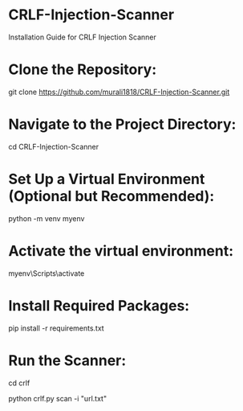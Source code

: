 # CRLF-Injection-Scanner

Installation Guide for CRLF Injection Scanner

# Clone the Repository:

git clone https://github.com/murali1818/CRLF-Injection-Scanner.git

# Navigate to the Project Directory:

cd CRLF-Injection-Scanner

# Set Up a Virtual Environment (Optional but Recommended):

python -m venv myenv

# Activate the virtual environment:

myenv\Scripts\activate

# Install Required Packages:

pip install -r requirements.txt

# Run the Scanner:

cd crlf

python crlf.py scan -i "url.txt" 




